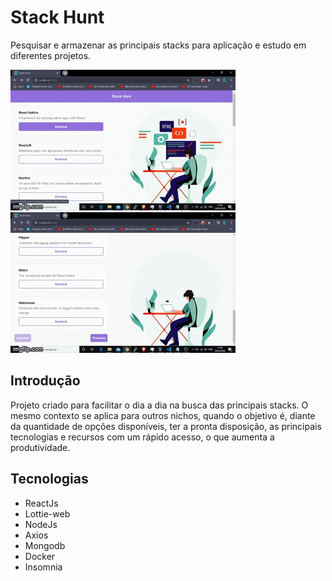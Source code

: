 # Stack Hunt

 Pesquisar e armazenar as principais stacks para aplicação e estudo em diferentes projetos.

![Stack Hunt](https://github.com/famorai/stack-hunt/blob/master/Gif%20Readme-1.gif) ![Stack Hunt](https://github.com/famorai/stack-hunt/blob/master/Gif%20Readme.gif)

## Introdução

  Projeto criado para facilitar o dia a dia na busca das principais stacks. O mesmo contexto se aplica para outros nichos, quando o objetivo é, diante da quantidade de opções disponíveis, ter a pronta disposição, as principais tecnologias e recursos com um rápido acesso, o que aumenta a produtividade. 
  
## Tecnologias 

   * ReactJs
   * Lottie-web
   * NodeJs
   * Axios
   * Mongodb
   * Docker
   * Insomnia





